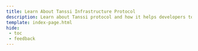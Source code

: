```yaml
---
title: Learn About Tanssi Infrastructure Protocol
description: Learn about Tanssi protocol and how it helps developers to build and deploy Appchains by handling infrastructure complexities and providing key integrations.
template: index-page.html
hide:
 - toc
 - feedback
---
```


